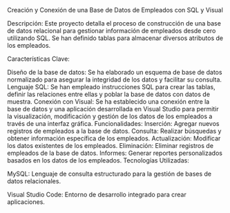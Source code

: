 Creación y Conexión de una Base de Datos de Empleados con SQL y Visual

Descripción:
Este proyecto detalla el proceso de construcción de una base de datos relacional para gestionar información de empleados desde cero utilizando SQL. Se han definido tablas para almacenar diversos atributos de los empleados.

Características Clave:

Diseño de la base de datos: Se ha elaborado un esquema de base de datos normalizado para asegurar la integridad de los datos y facilitar su consulta.
Lenguaje SQL: Se han empleado instrucciones SQL para crear las tablas, definir las relaciones entre ellas y poblar la base de datos con datos de muestra.
Conexión con Visual: Se ha establecido una conexión entre la base de datos y una aplicación desarrollada en Visual Studio para permitir la visualización, modificación y gestión de los datos de los empleados a través de una interfaz gráfica.
Funcionalidades:
Inserción: Agregar nuevos registros de empleados a la base de datos.
Consulta: Realizar búsquedas y obtener información específica de los empleados.
Actualización: Modificar los datos existentes de los empleados.
Eliminación: Eliminar registros de empleados de la base de datos.
Informes: Generar reportes personalizados basados en los datos de los empleados.
Tecnologías Utilizadas:

MySQL: Lenguaje de consulta estructurado para la gestión de bases de datos relacionales.

Visual Studio Code: Entorno de desarrollo integrado para crear aplicaciones.
